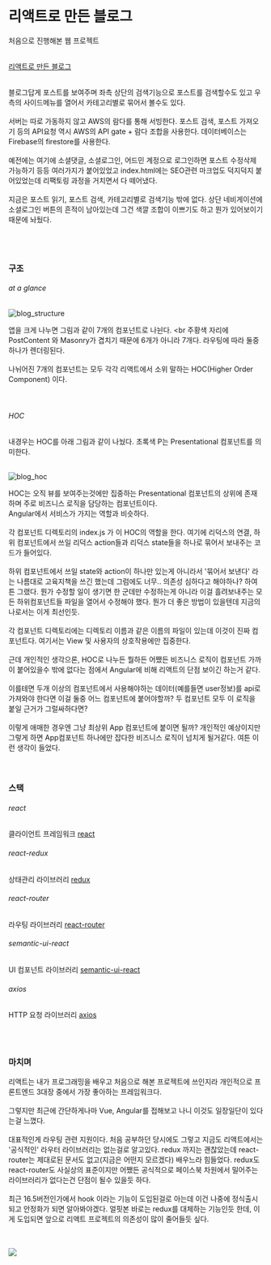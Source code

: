 # 리액트로 만든 블로그

처음으로 진행해본 웹 프로젝트<br>
<br>

[리액트로 만든 블로그](http://yoon.se)

<br>
블로그답게 포스트를 보여주며 좌측 상단의 검색기능으로 포스트를 검색할수도 있고 우측의 사이드메뉴를 열어서 카테고리별로 묶어서 볼수도 있다.<br>
<br>
서버는 따로 가동하지 않고 AWS의 람다를 통해 서빙한다. 포스트 검색, 포스트 가져오기 등의 API요청 역시 AWS의 API gate + 람다 조합을 사용한다. 데이터베이스는 Firebase의 firestore를 사용한다.<br>
<br>
예전에는 여기에 소셜댓글, 소셜로그인, 어드민 계정으로 로그인하면 포스트 수정삭제 가능하기 등등 여러가지가 붙어있었고 index.html에는 SEO관련 마크업도 덕지덕지 붙어있었는데 리팩토링 과정을 거치면서 다 떼어냈다. <br>
<br>
지금은 포스트 읽기, 포스트 검색, 카테고리별로 검색기능 밖에 없다. 상단 네비게이션에 소셜로그인 버튼의 흔적이 남아있는데 그건 색깔 조합이 이쁘기도 하고 뭔가 있어보이기 때문에 놔뒀다. <br>
<br>
<br>
<br>

### 구조

###### at a glance

![blog_structure](https://user-images.githubusercontent.com/47002080/52105737-366fe080-2633-11e9-933d-d03fd38246d2.png)

앱을 크게 나누면 그림과 같이 7개의 컴포넌트로 나뉜다. <br
주황색 자리에 PostContent 와 Masonry가 겹치기 때문에 6개가 아니라 7개다. 라우팅에 따라 둘중 하나가 렌더링된다.<br>
<br>
나뉘어진 7개의 컴포넌트는 모두 각각 리액트에서 소위 말하는 HOC(Higher Order Component) 이다. <br>
<br>
<br>

###### HOC

내경우는 HOC를 아래 그림과 같이 나눴다. 초록색 P는 Presentational 컴포넌트를 의미한다. <br>
<br>

![blog_hoc](https://user-images.githubusercontent.com/47002080/52105759-4e476480-2633-11e9-8f87-815880a1ba44.png)

HOC는 오직 뷰를 보여주는것에만 집중하는 Presentational 컴포넌트의 상위에 존재하며 주로 비즈니스 로직을 담당하는 컴포넌트이다.  <br>
Angular에서 서비스가 가지는 역할과 비슷하다. <br>
<br>
각 컴포넌트 디렉토리의 index.js 가 이 HOC의 역할을 한다. 여기에 리덕스의 연결, 하위 컴포넌트에서 쓰일 리덕스 action들과 리덕스 state들을 하나로 묶어서 보내주는 코드가 들어있다. <br>
<br>
하위 컴포넌트에서 쓰일 state와 action이 하나만 있는게 아니라서 '묶어서 보낸다' 라는 나름대로 고육지책을 쓰긴 했는데 그럼에도 너무.. 의존성 심하다고 해야하나? 하여튼 그랬다. 뭔가 수정할 일이 생기면 한 군데만 수정하는게 아니라 이걸 흘려보내주는 모든 하위컴포넌트들 파일을 열어서 수정해야 했다. 뭔가 더 좋은 방법이 있을텐데 지금의 나로서는 이게 최선인듯. <br>
<br>
각 컴포넌트 디렉토리에는 디렉토리 이름과 같은 이름의 파일이 있는데 이것이 진짜 컴포넌트다. 여기서는 View 및 사용자의 상호작용에만 집중한다. <br>
<br>
근데 개인적인 생각으론, HOC로 나누든 뭘하든 어쨌든 비즈니스 로직이 컴포넌트 가까이 붙어있을수 밖에 없다는 점에서 Angular에 비해 리액트의 단점 보이긴 하는거 같다. <br>
<br>
이를테면 두개 이상의 컴포넌트에서 사용해야하는 데이터(예를들면 user정보)를 api로 가져와야 한다면 이걸 둘중 어느 컴포넌트에 붙어야할까? 두 컴포넌트 모두 이 로직을 붙일 근거가 그럴싸하다면? <br>
<br>
이렇게 애매한 경우엔 그냥 최상위 App 컴포넌트에 붙이면 될까? 개인적인 예상이지만 그렇게 하면 App컴포넌트 하나에만 잡다한 비즈니스 로직이 넘치게 될거같다. 여튼 이런 생각이 들었다.<br>
<br>
<br>

### 스택

###### react
클라이언트 프레임워크
[react](https://reactjs.org/)

###### react-redux
상태관리 라이브러리
[redux](https://www.npmjs.com/package/redux)

###### react-router
라우팅 라이브러리
[react-router](https://www.npmjs.com/package/react-router)

###### semantic-ui-react
UI 컴포넌트 라이브러리
[semantic-ui-react](https://react.semantic-ui.com/)

###### axios
HTTP 요청 라이브러리
[axios](https://www.npmjs.com/package/axios)

<br>
<br>

### 마치며

리액트는 내가 프로그래밍을 배우고 처음으로 해본 프로젝트에 쓰인지라 개인적으로 프론트엔드 3대장 중에서 가장 좋아하는 프레임워크다. <br>
<br>
그렇지만 최근에 간단하게나마 Vue, Angular를 접해보고 나니 이것도 일장일단이 있다는걸 느꼈다. <br>
<br>
대표적인게 라우팅 관련 지원이다. 처음 공부하던 당시에도 그렇고 지금도 리액트에서는 '공식적인' 라우터 라이브러리는 없는걸로 알고있다. redux 까지는 괜찮았는데 react-router는 제대로된 문서도 없고(지금은 어떤지 모르겠다) 배우느라 힘들었다. redux도 react-router도 사실상의 표준이지만 어쨌든 공식적으로 페이스북 차원에서 밀어주는 라이브러리가 없다는건 단점이 될수 있을듯 하다.  <br>
<br>
최근 16.5버전인가에서 hook 이라는 기능이 도입된걸로 아는데 이건 나중에 정식출시되고 안정화가 되면 알아봐야겠다. 얼핏본 바로는 redux를 대체하는 기능인듯 한데, 이게 도입되면 앞으로 리액트 프로젝트의 의존성이 많이 줄어들듯 싶다.  <br>
<br>
<br>

![](https://user-images.githubusercontent.com/47002080/52105779-6f0fba00-2633-11e9-97fe-ada9fbd0d929.gif)
